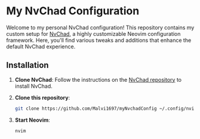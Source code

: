 # My NvChad Configuration

Welcome to my personal NvChad configuration! This repository contains my custom setup for [NvChad](https://nvchad.com/), a highly customizable Neovim configuration framework. Here, you'll find various tweaks and additions that enhance the default NvChad experience.

## Installation

1. **Clone NvChad**: Follow the instructions on the [NvChad repository](https://github.com/NvChad/NvChad) to install NvChad.

2. **Clone this repository**:
    ```bash
    git clone https://github.com/Malvi1697/myNvchadConfig ~/.config/nvim/lua/custom
    ```

3. **Start Neovim**:
    ```bash
    nvim
    ```
